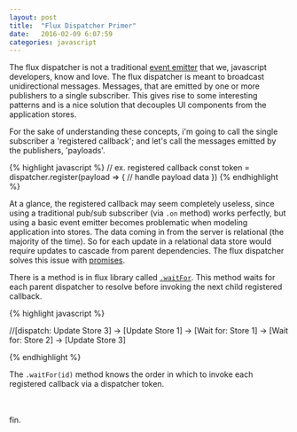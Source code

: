 ```yaml
---
layout: post
title:  "Flux Dispatcher Primer"
date:   2016-02-09 6:07:59
categories: javascript
---
```


The flux dispatcher is not a traditional [event emitter](//javascript/2016/02/05/event-emitter-mechanics.html) that we, javascript developers, know and love. The flux dispatcher is meant to broadcast unidirectional messages. Messages, that are emitted by one or more publishers to a single subscriber. This gives rise to some interesting patterns and is a nice solution that decouples UI components from the application stores.

For the sake of understanding these concepts, i'm going to call the single subscriber a 'registered callback'; and let's call the messages emitted by the publishers, 'payloads'.

{% highlight javascript %}
// ex. registered callback
const token = dispatcher.register(payload => {
    // handle payload data
})
{% endhighlight %}

At a glance, the registered callback may seem completely useless, since using a traditional pub/sub subscriber (via `.on` method) works perfectly, but using a basic event emitter becomes problematic when modeling application into stores. The data coming in from the server is relational (the majority of the time). So for each update in a relational data store would require updates to cascade from parent dependencies. The flux dispatcher solves this issue with [promises](https://developer.mozilla.org/en-US/docs/Web/JavaScript/Reference/Global_Objects/Promise).

There is a method is in flux library called [`.waitFor`](https://github.com/facebook/flux/blob/master/src/Dispatcher.js#L152). This method waits for each parent dispatcher to resolve before invoking the next child registered callback.

{% highlight javascript %}

//[dispatch: Update Store 3] -> [Update Store 1] -> [Wait for: Store 1] -> [Wait for: Store 2] -> [Update Store 3]

{% endhighlight %}

The `.waitFor(id)` method knows the order in which to invoke each registered callback via a dispatcher token.

<br>
<br>
fin.
